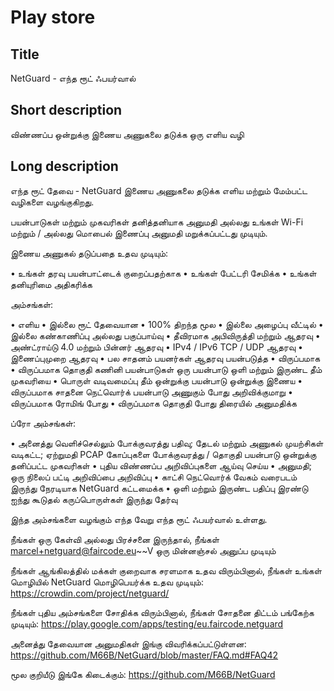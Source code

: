 Play store
==========

Title
-----
NetGuard - எந்த ரூட் ஃபயர்வால்


Short description
-----------------
விண்ணப்ப ஒன்றுக்கு இணைய அணுகலை தடுக்க ஒரு எளிய வழி


Long description
----------------
எந்த ரூட் தேவை - NetGuard இணைய அணுகலை தடுக்க எளிய மற்றும் மேம்பட்ட வழிகளை வழங்குகிறது.

பயன்பாடுகள் மற்றும் முகவரிகள் தனித்தனியாக அனுமதி அல்லது உங்கள் Wi-Fi மற்றும் / அல்லது மொபைல் இணைப்பு அனுமதி மறுக்கப்பட்டது முடியும்.

இணைய அணுகல் தடுப்பதை உதவ முடியும்:

&bull; உங்கள் தரவு பயன்பாட்டைக் குறைப்பதற்காக
&bull; உங்கள் பேட்டரி சேமிக்க
&bull; உங்கள் தனியுரிமை அதிகரிக்க

அம்சங்கள்:

&bull; எளிய
&bull; இல்லை ரூட் தேவையான
&bull; 100% திறந்த மூல 
&bull; இல்லை அழைப்பு வீட்டில்
&bull; இல்லை கண்காணிப்பு அல்லது பகுப்பாய்வு
&bull; தீவிரமாக அபிவிருத்தி மற்றும் ஆதரவு
&bull; அண்ட்ராய்டு 4.0 மற்றும் பின்னர் ஆதரவு
&bull; IPv4 / IPv6 TCP / UDP ஆதரவு
&bull; இணைப்புமுறை ஆதரவு
&bull; பல சாதனம் பயனர்கள் ஆதரவு பயன்படுத்த
&bull; விருப்பமாக
&bull; விருப்பமாக தொகுதி கணினி பயன்பாடுகள் ஒரு பயன்பாடு ஒளி மற்றும் இருண்ட தீம் முகவரியை
&bull; பொருள் வடிவமைப்பு தீம் ஒன்றுக்கு பயன்பாடு ஒன்றுக்கு இணைய
&bull; விருப்பமாக சாதனை நெட்வொர்க் பயன்பாடு அணுகும் போது அறிவிக்குமாறு 
&bull; விருப்பமாக ரோமிங் போது
&bull; விருப்பமாக தொகுதி போது திரையில் அனுமதிக்க

ப்ரோ அம்சங்கள்:

&bull; அனைத்து வெளிச்செல்லும் போக்குவரத்து பதிவு; தேடல் மற்றும் அணுகல் முயற்சிகள் வடிகட்ட; ஏற்றுமதி PCAP கோப்புகளை போக்குவரத்து / தொகுதி பயன்பாடு ஒன்றுக்கு தனிப்பட்ட முகவரிகள்
&bull; புதிய விண்ணப்ப அறிவிப்புகளை ஆய்வு செய்ய
&bull; அனுமதி; ஒரு நிலைப் பட்டி அறிவிப்பை அறிவிப்பு
&bull; காட்சி நெட்வொர்க் வேகம் வரைபடம் இருந்து நேரடியாக NetGuard கட்டமைக்க
&bull; ஒளி மற்றும் இருண்ட பதிப்பு இரண்டு ஐந்து கூடுதல் கருப்பொருள்கள் இருந்து தேர்வு

இந்த அம்சங்களை வழங்கும் எந்த வேறு எந்த ரூட் ஃபயர்வால் உள்ளது.

நீங்கள் ஒரு கேள்வி அல்லது பிரச்சனை இருந்தால், நீங்கள் marcel+netguard@faircode.eu~~V ஒரு மின்னஞ்சல் அனுப்ப முடியும்

நீங்கள் ஆங்கிலத்தில் மக்கள் குறைவாக சரளமாக உதவ விரும்பினால், நீங்கள் உங்கள் மொழியில் NetGuard மொழிபெயர்க்க உதவ முடியும்: https://crowdin.com/project/netguard/

நீங்கள் புதிய அம்சங்களை சோதிக்க விரும்பினால், நீங்கள் சோதனை திட்டம் பங்கேற்க முடியும்: https://play.google.com/apps/testing/eu.faircode.netguard

அனைத்து தேவையான அனுமதிகள் இங்கு விவரிக்கப்பட்டுள்ளன: https://github.com/M66B/NetGuard/blob/master/FAQ.md#FAQ42

மூல குறியீடு இங்கே கிடைக்கும்: https://github.com/M66B/NetGuard
